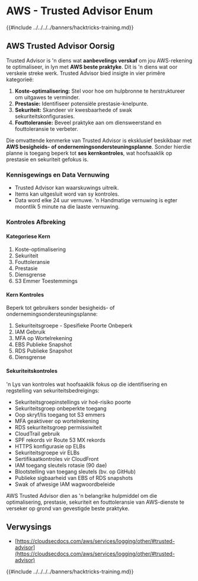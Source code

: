 # AWS - Trusted Advisor Enum

{{#include ../../../../banners/hacktricks-training.md}}

## AWS Trusted Advisor Oorsig

Trusted Advisor is 'n diens wat **aanbevelings verskaf** om jou AWS-rekening te optimaliseer, in lyn met **AWS beste praktyke**. Dit is 'n diens wat oor verskeie streke werk. Trusted Advisor bied insigte in vier primêre kategorieë:

1. **Koste-optimalisering:** Stel voor hoe om hulpbronne te herstruktureer om uitgawes te verminder.
2. **Prestasie:** Identifiseer potensiële prestasie-knelpunte.
3. **Sekuriteit:** Skandeer vir kwesbaarhede of swak sekuriteitskonfigurasies.
4. **Fouttoleransie:** Beveel praktyke aan om diensweerstand en fouttoleransie te verbeter.

Die omvattende kenmerke van Trusted Advisor is eksklusief beskikbaar met **AWS besigheids- of ondernemingsondersteuningsplanne**. Sonder hierdie planne is toegang beperk tot **ses kernkontroles**, wat hoofsaaklik op prestasie en sekuriteit gefokus is.

### Kennisgewings en Data Vernuwing

- Trusted Advisor kan waarskuwings uitreik.
- Items kan uitgesluit word van sy kontroles.
- Data word elke 24 uur vernuwe. 'n Handmatige vernuwing is egter moontlik 5 minute na die laaste vernuwing.

### **Kontroles Afbreking**

#### Kategoriese Kern

1. Koste-optimalisering
2. Sekuriteit
3. Fouttoleransie
4. Prestasie
5. Diensgrense
6. S3 Emmer Toestemmings

#### Kern Kontroles

Beperk tot gebruikers sonder besigheids- of ondernemingsondersteuningsplanne:

1. Sekuriteitsgroepe - Spesifieke Poorte Onbeperk
2. IAM Gebruik
3. MFA op Wortelrekening
4. EBS Publieke Snapshot
5. RDS Publieke Snapshot
6. Diensgrense

#### Sekuriteitskontroles

'n Lys van kontroles wat hoofsaaklik fokus op die identifisering en regstelling van sekuriteitsbedreigings:

- Sekuriteitsgroepinstellings vir hoë-risiko poorte
- Sekuriteitsgroep onbeperkte toegang
- Oop skryf/lis toegang tot S3 emmers
- MFA geaktiveer op wortelrekening
- RDS sekuriteitsgroep permissiwiteit
- CloudTrail gebruik
- SPF rekords vir Route 53 MX rekords
- HTTPS konfigurasie op ELBs
- Sekuriteitsgroepe vir ELBs
- Sertifikaatkontroles vir CloudFront
- IAM toegang sleutels rotasie (90 dae)
- Blootstelling van toegang sleutels (bv. op GitHub)
- Publieke sigbaarheid van EBS of RDS snapshots
- Swak of afwesige IAM wagwoordbeleide

AWS Trusted Advisor dien as 'n belangrike hulpmiddel om die optimalisering, prestasie, sekuriteit en fouttoleransie van AWS-dienste te verseker op grond van gevestigde beste praktyke.

## **Verwysings**

- [https://cloudsecdocs.com/aws/services/logging/other/#trusted-advisor](https://cloudsecdocs.com/aws/services/logging/other/#trusted-advisor)

{{#include ../../../../banners/hacktricks-training.md}}
